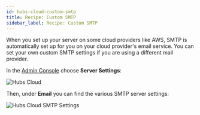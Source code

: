 ```yaml
---
id: hubs-cloud-custom-smtp
title: Recipe: Custom SMTP
sidebar_label: Recipe: Custom SMTP
---
```


When you set up your server on some cloud providers like AWS, SMTP is automatically set up for you on your cloud provider's email service. You can set your own custom SMTP settings if you are using a different mail provider.

In the [Admin Console](./hubs-cloud-getting-started.md) choose **Server Settings**:

![Hubs Cloud ](img/hubs-cloud-server-settings.jpeg)

Then, under **Email** you can find the various SMTP server settings:

![Hubs Cloud SMTP Settings](img/hubs-cloud-smtp-settings.jpeg)

